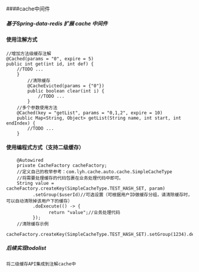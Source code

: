 ####cache中间件

##### 基于Spring-data-redis 扩展 cache 中间件

#### 使用注解方式
	//增加方法级缓存注解
	@Cached(params = "0", expire = 5)
	public int get(int id, int def) {
		//TODO ...
    	}
    		//清除缓存
    		@CacheEvicted(params = {"0"})
    		public boolean clear(int i) {
    			//TODO ...
    		}
		//多个参数使用方法
		@Cached(key = "getList", params = "0,1,2", expire = 10)
		public Map<String, Object> getList(String name, int start, int endIndex) {
		    //TODO ...
		}
	


#### 使用编程式方式（支持二级缓存）
```
	@Autowired
  	private CacheFactory cacheFactory;
  	//定义自己的枚举参考：com.lyh.cache.auto.cache.SimpleCacheType
  	//将需要处理缓存的代码包裹在业务处理代码中即可。
  	String value = cacheFactory.createKey(SimpleCacheType.TEST_HASH_SET, param)
          .setGroup($userId)//可选设置（可根据用户ID做缓存分组，请清除缓存时，可以自动清除掉该用户下的缓存）
          .doExecute(() -> {
            	return "value";//业务处理代码
          });
	//清除缓存示例
	cacheFactory.createKey(SimpleCacheType.TEST_HASH_SET).setGroup(1234).delCache();
```	

##### 后续实现todolist
	将二级缓存API集成到注解cache中
